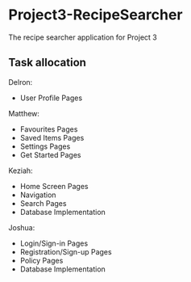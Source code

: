 # Project3-RecipeSearcher
The recipe searcher application for Project 3

## Task allocation

Delron:
- User Profile Pages

Matthew:
- Favourites Pages
- Saved Items Pages
- Settings Pages
- Get Started Pages

Keziah:
- Home Screen Pages
- Navigation
- Search Pages
- Database Implementation

Joshua:
- Login/Sign-in Pages
- Registration/Sign-up Pages
- Policy Pages
- Database Implementation
